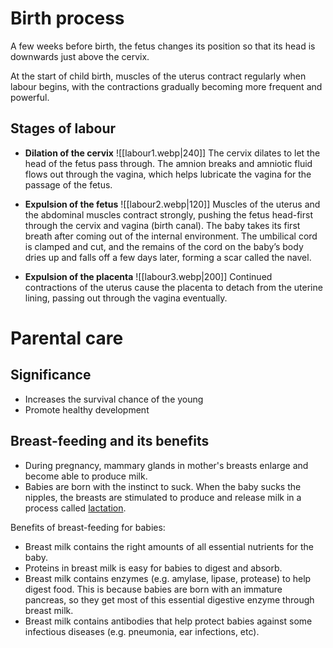 # Birth process
A few weeks before birth, the fetus changes its position so that its head is downwards just above the cervix.

At the start of child birth, muscles of the uterus contract regularly when <span class="hi-blue">labour</span> begins, with the contractions gradually becoming more frequent and powerful.

## Stages of labour
- **Dilation of the cervix**
  ![[labour1.webp|240]]
  The cervix dilates to let the head of the fetus pass through.
  The amnion breaks and amniotic fluid flows out through the vagina, which helps lubricate the vagina for the passage of the fetus.

- **Expulsion of the fetus**
  ![[labour2.webp|120]]
  Muscles of the uterus and the abdominal muscles contract strongly, pushing the fetus head-first through the cervix and vagina (birth canal).
  The baby takes its first breath after coming out of the internal environment. The umbilical cord is clamped and cut, and the remains of the cord on the baby’s body dries up and falls off a few days later, forming a scar called the navel.

- **Expulsion of the placenta**
  ![[labour3.webp|200]]
  Continued contractions of the uterus cause the placenta to detach from the uterine lining, passing out through the vagina eventually.

# Parental care
## Significance
- Increases the survival chance of the young
- Promote healthy development

## Breast-feeding and its benefits
- During pregnancy, mammary glands in mother's breasts enlarge and become able to produce milk.
- Babies are born with the instinct to suck. When the baby sucks the nipples, the breasts are stimulated to produce and release milk in a process called <u>lactation</u>.

Benefits of breast-feeding for babies:
- Breast milk contains the <span class="hi-green">right amounts of all essential nutrients for the baby</span>.
- Proteins in breast milk is easy for babies to digest and absorb.
- Breast milk <span class="hi-green">contains enzymes</span> (e.g. amylase, lipase, protease) to help digest food. This is because babies are born with an immature pancreas, so they get most of this essential digestive enzyme through breast milk.
- Breast milk <span class="hi-green">contains antibodies</span> that help protect babies against some infectious diseases (e.g. pneumonia, ear infections, etc).
